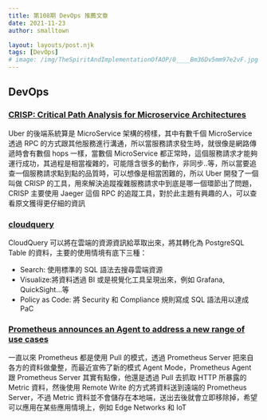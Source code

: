 ```yaml
---
title: 第108期 DevOps 推薦文章
date: 2021-11-23
author: smalltown

layout: layouts/post.njk
tags: [DevOps]
# image: /img/TheSpiritAndImplementationOfAOP/0____Bm36Dv5mm97e2vF.jpg
---
```


## DevOps

### [CRISP: Critical Path Analysis for Microservice Architectures](https://eng.uber.com/crisp-critical-path-analysis-for-microservice-architectures/)

Uber 的後端系統算是 MicroService 架構的榜樣，其中有數千個 MicroService 透過 RPC 的方式跟其他服務進行溝通，所以當服務請求發生時，就很像是網路傳遞時會有數個 hops 一樣，當數個 MicroService 都正常時，這個服務請求才能夠運行成功，其過程是相當複雜的，可能隱含很多的動作，非同步..等，所以當要追查一個服務請求點到點的品質時，可以想像是相當困難的，所以 Uber 開發了一個叫做 CRISP 的工具，用來解決追蹤複雜服務請求中到底是哪一個環節出了問題，CRISP 主要使用 Jaeger 這個 RPC 的追蹤工具，對於此主題有興趣的人，可以查看原文獲得更仔細的資訊
<!-- summary -->
### [cloudquery](https://github.com/cloudquery/cloudquery)

CloudQuery 可以將在雲端的資源資訊給萃取出來，將其轉化為 PostgreSQL Table 的資料，主要的使用情境有底下三種：

- Search: 使用標準的 SQL 語法去搜尋雲端資源 
- Visualize:將資料透過 BI 或是視覺化工具呈現出來，例如 Grafana, QuickSight...等
- Policy as Code: 將 Security 和 Compliance 規則寫成 SQL 語法用以達成 PaC
<!-- summary -->
### [Prometheus announces an Agent to address a new range of use cases](https://www.cncf.io/blog/2021/11/16/prometheus-announces-an-agent-to-address-a-new-range-of-use-cases/)

一直以來 Prometheus 都是使用 Pull 的模式，透過 Prometheus Server 把來自各方的資料做彙整，而最近宣佈了新的模式 Agent Mode，Prometheus Agent 跟 Prometheus Server 其實有點像，他還是透過 Pull 去抓取 HTTP 所暴露的 Metric 資料，然後使用 Remote Write 的方式將資料送到遠端的 Prometheus Server，不過 Metric 資料並不會儲存在本地端，送出去後就會立即移除掉，希望可以應用在某些應用情境上，例如 Edge Networks 和 IoT